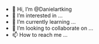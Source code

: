 - 👋 Hi, I’m @Danielartking
- 👀 I’m interested in ...
- 🌱 I’m currently learning ...
- 💞️ I’m looking to collaborate on ...
- 📫 How to reach me ...

<!---
Danielartking/Danielartking is a ✨ special ✨ repository because its `README.md` (this file) appears on your GitHub profile.
You can click the Preview link to take a look at your changes.
--->
